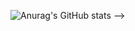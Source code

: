 ![Anurag's GitHub stats](https://github-readme-stats.vercel.app/api?username=sstryss&theme=shadow_red_icons=true)
-->
